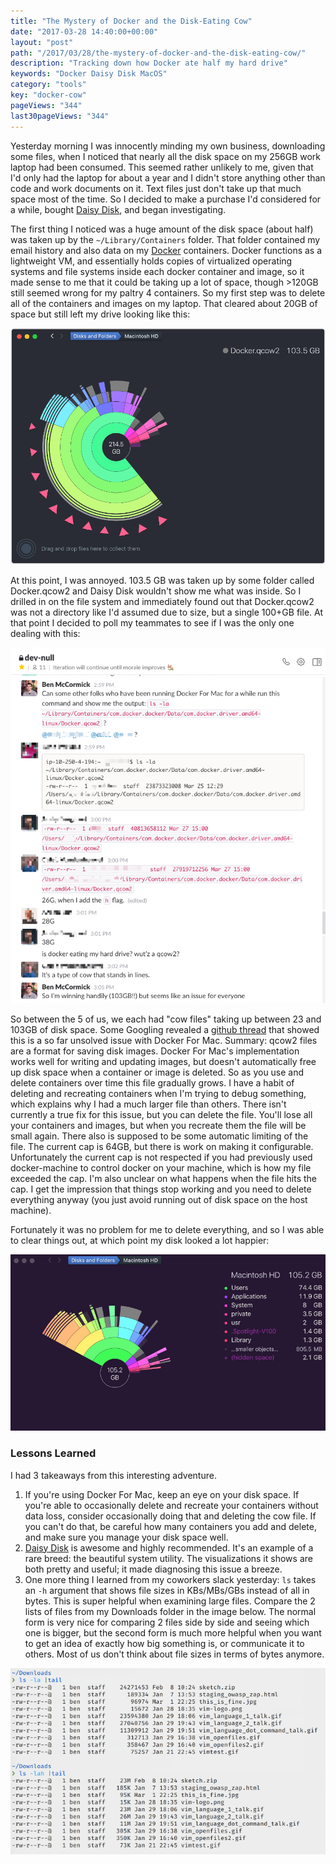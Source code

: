 ```yaml
---
title: "The Mystery of Docker and the Disk-Eating Cow"
date: "2017-03-28 14:40:00+00:00"
layout: "post"
path: "/2017/03/28/the-mystery-of-docker-and-the-disk-eating-cow/"
description: "Tracking down how Docker ate half my hard drive"
keywords: "Docker Daisy Disk MacOS"
category: "tools"
key: "docker-cow"
pageViews: "344"
last30pageViews: "344"
---
```


Yesterday morning I was innocently minding my own business, downloading some files, when I noticed that nearly all the disk space on my 256GB work laptop had been consumed.  This seemed rather unlikely to me, given that I'd only had the laptop for about a year and I didn't store anything other than code and work documents on it.  Text files just don't take up that much space most of the time.  So I decided to make a purchase I'd considered for a while, bought [Daisy Disk](https://daisydiskapp.com/), and began investigating.

The first thing I noticed was a huge amount of the disk space (about half) was taken up by the `~/Library/Containers` folder. That folder contained my email history and also data on my [Docker](https://www.docker.com/) containers. Docker functions as a lightweight VM, and essentially holds copies of virtualized operating systems and file systems inside each docker container and image, so it made sense to me that it could be taking up a lot of space, though >120GB still seemed wrong for my paltry 4 containers.  So my first step was to delete all of the containers and images on my laptop.  That cleared about 20GB of space but still left my drive looking like this:

<img alt="daisy disk showing 100+GB of docker" src="/posts/images/docker-cow/daisy.png"
class="full-width">

At this point, I was annoyed.  103.5 GB was taken up by some folder called Docker.qcow2 and Daisy Disk wouldn't show me what was inside.  So I drilled in on the file system and immediately found out that Docker.qcow2 was not a directory like I'd assumed due to size, but a single 100+GB file.  At that point I decided to poll my teammates to see if I was the only one dealing with this:

<img alt="daisy disk showing 100+GB of docker" src="/posts/images/docker-cow/slack.png"
class="full-width">

So between the 5 of us, we each had "cow files" taking up between 23 and 103GB of disk space. Some Googling revealed a [github thread](https://github.com/docker/for-mac/issues/371) that showed this is a so far unsolved issue with Docker For Mac.  Summary: qcow2 files are a format for saving disk images.  Docker For Mac's implementation works well for writing and updating images, but doesn't automatically free up disk space when a container or image is deleted. So as you use and delete containers over time this file gradually grows.  I have a habit of deleting and recreating containers when I'm trying to debug something, which explains why I had a much larger file than others.  There isn't currently a true fix for this issue, but you can delete the file.  You'll lose all your containers and images, but when you recreate them the file will be small again.  There also is supposed to be some automatic limiting of the file.  The current cap is 64GB, but there is work on making it configurable.  Unfortunately the current cap is not respected if you had previously used docker-machine to control docker on your machine, which is how my file exceeded the cap.  I'm also unclear on what happens when the file hits the cap.  I get the impression that things stop working and you need to delete everything anyway (you just avoid running out of disk space on the host machine).

Fortunately it was no problem for me to delete everything, and so I was able to clear things out, at which point my disk looked a lot happier:

<img alt="daisy disk showing 100+GB of docker" src="/posts/images/docker-cow/daisy2.png"
class="full-width">

### Lessons Learned

I had 3 takeaways from this interesting adventure.

1. If you're using Docker For Mac, keep an eye on your disk space.  If you're able to occasionally delete and recreate your containers without data loss, consider occasionally doing that and deleting the cow file.  If you can't do that, be careful how many containers you add and delete, and make sure you manage your disk space well.
2. [Daisy Disk](https://daisydiskapp.com/) is awesome and highly recommended.  It's an example of a rare breed: the beautiful system utility. The visualizations it shows are both pretty and useful; it made diagnosing this issue a breeze.  
3. One more thing I learned from my coworkers slack yesterday: `ls` takes an `-h` argument that shows file sizes in KBs/MBs/GBs instead of all in bytes.  This is super helpful when examining large files.  Compare the 2 lists of files from my Downloads folder in the image below. The normal form is very nice for comparing 2 files side by side and seeing which one is bigger, but the second form is much more helpful when you want to get an idea of exactly how big something is, or communicate it to others.  Most of us don't think about file sizes in terms of bytes anymore.


<img alt="daisy disk showing 100+GB of docker" src="/posts/images/docker-cow/downloads.png"
class="full-width">
